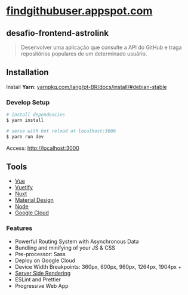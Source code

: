 # [findgithubuser.appspot.com](https://findgithubuser.appspot.com/)

## desafio-frontend-astrolink

> Desenvolver uma aplicação que consulte a API do GitHub e traga repositórios populares de um determinado usuário.

## Installation

Install **Yarn**: [yarnpkg.com/lang/pt-BR/docs/install/#debian-stable](https://yarnpkg.com/lang/pt-BR/docs/install/#debian-stable)

### Develop Setup

```bash
# install dependencies
$ yarn install

# serve with hot reload at localhost:3000
$ yarn run dev
```

Access: [http://localhost:3000](http://localhost:3000)

## Tools

- [Vue](https://vuejs.org/)
- [Vuetify](https://vuetifyjs.com/en/)
- [Nuxt](https://nuxtjs.org/)
- [Material Design](https://material.io/)
- [Node](https://nodejs.org/en/)
- [Google Cloud](https://cloud.google.com/)

### Features

- Powerful Routing System with Asynchronous Data
- Bundling and minifying of your JS & CSS
- Pre-processor: Sass
- Deploy on Google Cloud
- Device Width Breakpoints: 360px, 600px, 960px, 1264px, 1904px +
- [Server Side Rendering](https://ssr.vuejs.org/#what-is-server-side-rendering-ssr)
- ESLint and Prettier
- Progressive Web App
